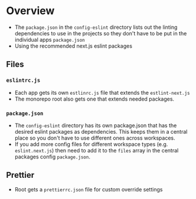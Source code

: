 # Overview

- The `package.json` in the `config-eslint` directory lists out the linting dependencies to use in the projects so they don't have to be put in the individual apps `package.json`
- Using the recommended next.js eslint packages

## Files

### `eslintrc.js`

- Each app gets its own `estlinrc.js` file that extends the `estlint-next.js`
- The monorepo root also gets one that extends needed packages.

### `package.json`

- The `config-eslint` directory has its own package.json that has the desired eslint packages as dependencies. This keeps them in a central place so you don't have to use different ones across workspaces.
- If you add more config files for different workspace types (e.g. `eslint.next.js`) then need to add it to the `files` array in the central packages config `package.json`.

## Prettier

- Root gets a `prettierrc.json` file for custom override settings
